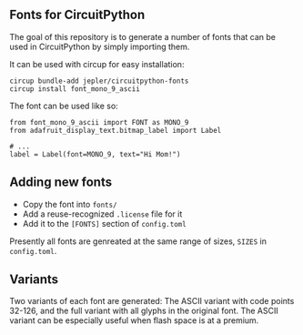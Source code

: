 ## Fonts for CircuitPython

<!-- SPDX-FileCopyrightText: 2023 Jeff Epler for Adafruit Industries -->
<!-- SPDX-License-Identifier: MIT -->

The goal of this repository is to generate a number of fonts that can be
used in CircuitPython by simply importing them.

It can be used with circup for easy installation:

```
circup bundle-add jepler/circuitpython-fonts
circup install font_mono_9_ascii
```

The font can be used like so:
```
from font_mono_9_ascii import FONT as MONO_9
from adafruit_display_text.bitmap_label import Label

# ...
label = Label(font=MONO_9, text="Hi Mom!")
```

## Adding new fonts

 * Copy the font into `fonts/`
 * Add a reuse-recognized `.license` file for it
 * Add it to the `[FONTS]` section of `config.toml`

Presently all fonts are genreated at the same range of sizes, `SIZES` in `config.toml`.

## Variants

Two variants of each font are generated: The ASCII variant with code points 32-126, and the full variant with all glyphs in the original font. The ASCII variant can be especially useful when flash space is at a premium.
